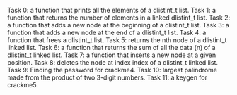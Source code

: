 Task 0: a function that prints all the elements of a dlistint_t list.
Task 1: a function that returns the number of elements in a linked dlistint_t list.
Task 2: a function that adds a new node at the beginning of a dlistint_t list.
Task 3: a function that adds a new node at the end of a dlistint_t list.
Task 4: a function that frees a dlistint_t list.
Task 5: returns the nth node of a dlistint_t linked list.
Task 6: a function that returns the sum of all the data (n) of a dlistint_t linked list.
Task 7: a function that inserts a new node at a given position.
Task 8: deletes the node at index index of a dlistint_t linked list.
Task 9: Finding  the password for crackme4.
Task 10: largest palindrome made from the product of two 3-digit numbers.
Task 11: a keygen for crackme5.

